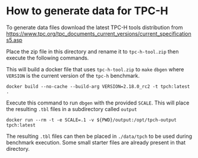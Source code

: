 # How to generate data for TPC-H

To generate data files download the latest TPC-H tools distribution from https://www.tpc.org/tpc_documents_current_versions/current_specifications5.asp

Place the zip file in this directory and rename it to `tpc-h-tool.zip` then execute the following commands.

This will build a docker file that uses `tpc-h-tool.zip` to `make` `dbgen` where `VERSION` is the current version of the `tpc-h` benchmark.
```
docker build --no-cache --build-arg VERSION=2.18.0_rc2 -t tpch:latest .
```

Execute this command to run `dbgen` with the provided `SCALE`. This will place the resulting `.tbl` files in a subdirectory called `output`
```
docker run --rm -t -e SCALE=.1 -v ${PWD}/output:/opt/tpch-output tpch:latest
```

The resulting `.tbl` files can then be placed in `./data/tpch` to be used during benchmark execution.  Some small starter files are already present in that directory.
